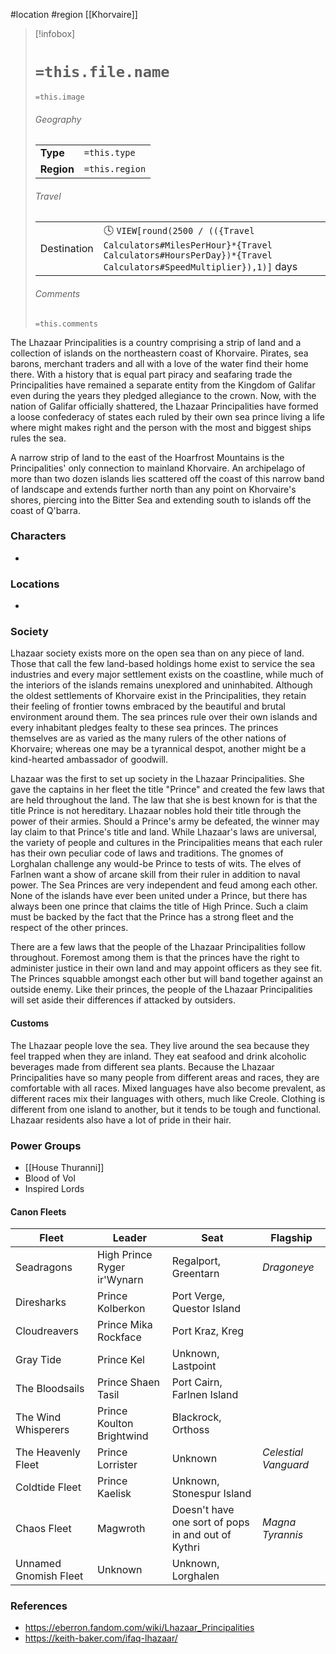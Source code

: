  #location #region [[Khorvaire]]

> [!infobox]
> # `=this.file.name`
> `=this.image`
> ###### Geography
> |  |  |
> | ---- | ---- |
> | **Type** | `=this.type` |
> | **Region** | `=this.region` |
> ###### Travel
> |  |  |
> | ---- | ---- |
> | Destination | 🕓 `VIEW[round(2500 / (({Travel Calculators#MilesPerHour}*{Travel Calculators#HoursPerDay})*{Travel Calculators#SpeedMultiplier}),1)]` days |
> ###### Comments
> `=this.comments`

The Lhazaar Principalities is a country comprising a strip of land and a collection of islands on the northeastern coast of Khorvaire. Pirates, sea barons, merchant traders and all with a love of the water find their home there. With a history that is equal part piracy and seafaring trade the Principalities have remained a separate entity from the Kingdom of Galifar even during the years they pledged allegiance to the crown. Now, with the nation of Galifar officially shattered, the Lhazaar Principalities have formed a loose confederacy of states each ruled by their own sea prince living a life where might makes right and the person with the most and biggest ships rules the sea.

A narrow strip of land to the east of the Hoarfrost Mountains is the Principalities' only connection to mainland Khorvaire. An archipelago of more than two dozen islands lies scattered off the coast of this narrow band of landscape and extends further north than any point on Khorvaire's shores, piercing into the Bitter Sea and extending south to islands off the coast of Q'barra.

### Characters

* 

### Locations

* 

### Society

Lhazaar society exists more on the open sea than on any piece of land. Those that call the few land-based holdings home exist to service the sea industries and every major settlement exists on the coastline, while much of the interiors of the islands remains unexplored and uninhabited. Although the oldest settlements of Khorvaire exist in the Principalities, they retain their feeling of frontier towns embraced by the beautiful and brutal environment around them. The sea princes rule over their own islands and every inhabitant pledges fealty to these sea princes. The princes themselves are as varied as the many rulers of the other nations of Khorvaire; whereas one may be a tyrannical despot, another might be a kind-hearted ambassador of goodwill.

Lhazaar was the first to set up society in the Lhazaar Principalities. She gave the captains in her fleet the title "Prince" and created the few laws that are held throughout the land. The law that she is best known for is that the title Prince is not hereditary. Lhazaar nobles hold their title through the power of their armies. Should a Prince's army be defeated, the winner may lay claim to that Prince's title and land. While Lhazaar's laws are universal, the variety of people and cultures in the Principalities means that each ruler has their own peculiar code of laws and traditions. The gnomes of Lorghalan challenge any would-be Prince to tests of wits. The elves of Farlnen want a show of arcane skill from their ruler in addition to naval power. The Sea Princes are very independent and feud among each other. None of the islands have ever been united under a Prince, but there has always been one prince that claims the title of High Prince. Such a claim must be backed by the fact that the Prince has a strong fleet and the respect of the other princes.

There are a few laws that the people of the Lhazaar Principalities follow throughout. Foremost among them is that the princes have the right to administer justice in their own land and may appoint officers as they see fit. The Princes squabble amongst each other but will band together against an outside enemy. Like their princes, the people of the Lhazaar Principalities will set aside their differences if attacked by outsiders.

#### Customs

The Lhazaar people love the sea. They live around the sea because they feel trapped when they are inland. They eat seafood and drink alcoholic beverages made from different sea plants. Because the Lhazaar Principalities have so many people from different areas and races, they are comfortable with all races. Mixed languages have also become prevalent, as different races mix their languages with others, much like Creole. Clothing is different from one island to another, but it tends to be tough and functional. Lhazaar residents also have a lot of pride in their hair.

### Power Groups

* [[House Thuranni]]
* Blood of Vol
* Inspired Lords

#### Canon Fleets
  
| Fleet                 | Leader                      | Seat                                               | Flagship             |
| --------------------- | --------------------------- | -------------------------------------------------- | -------------------- |
| Seadragons            | High Prince Ryger ir'Wynarn | Regalport, Greentarn                               | *Dragoneye*          |
| Diresharks            | Prince Kolberkon            | Port Verge, Questor Island                         |                      |
| Cloudreavers          | Prince Mika Rockface        | Port Kraz, Kreg                                    |                      |
| Gray Tide             | Prince Kel                  | Unknown, Lastpoint                                 |                      |
| The Bloodsails        | Prince Shaen Tasil          | Port Cairn, Farlnen Island                         |                      |
| The Wind Whisperers   | Prince Koulton Brightwind   | Blackrock, Orthoss                                 |                      |
| The Heavenly Fleet    | Prince Lorrister            | Unknown                                            | *Celestial Vanguard* |
| Coldtide Fleet        | Prince Kaelisk              | Unknown, Stonespur Island                          |                      |
| Chaos Fleet           | Magwroth                    | Doesn't have one sort of pops in and out of Kythri | *Magna Tyrannis*     |
| Unnamed Gnomish Fleet | Unknown                     | Unknown, Lorghalen                                 |                      |

### References

* https://eberron.fandom.com/wiki/Lhazaar_Principalities
* https://keith-baker.com/ifaq-lhazaar/
